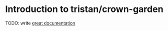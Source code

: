 # Introduction to tristan/crown-garden

TODO: write [great documentation](http://jacobian.org/writing/what-to-write/)
